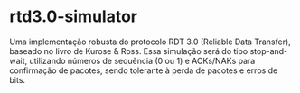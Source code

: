 # rtd3.0-simulator
Uma implementação robusta do protocolo RDT 3.0 (Reliable Data Transfer), baseado no livro de Kurose &amp; Ross. Essa simulação será do tipo stop-and-wait, utilizando números de sequência (0 ou 1) e ACKs/NAKs para confirmação de pacotes, sendo tolerante à perda de pacotes e erros de bits.
